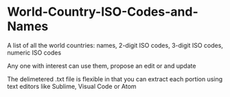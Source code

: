 # World-Country-ISO-Codes-and-Names
A list of all the world countries: names, 2-digit ISO codes, 3-digit ISO codes, numeric ISO codes

Any one with interest can use them, propose an edit or and update

The delimetered .txt file is flexible in that you can extract each portion using text editors like Sublime, Visual Code or Atom
